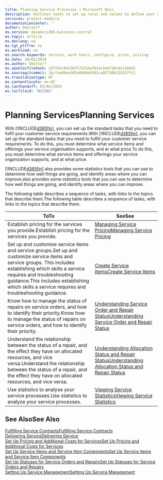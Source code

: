 ```yaml
---
title: Planning Service Processes | Microsoft Docs
description: Outlines tasks to set up rules and values to define your service policies and processes.
services: project-madeira
documentationcenter: ''
author: bholtorf
ms.service: dynamics365-business-central
ms.topic: article
ms.devlang: na
ms.tgt_pltfrm: na
ms.workload: na
ms.search.keywords: service, work hours, configure, price, pricing
ms.date: 10/01/2018
ms.author: bholtorf
ms.openlocfilehash: 2d7fd2c9d1387575254a7014c8a6f18c61c568d3
ms.sourcegitcommit: 1bcfaa99ea302e6b84b8361ca02730b135557fc1
ms.translationtype: HT
ms.contentlocale: en-NZ
ms.lasthandoff: 03/08/2019
ms.locfileid: "822202"
---
```

# <a name="planning-services"></a><span data-ttu-id="3bbdd-103">Planning Services</span><span class="sxs-lookup"><span data-stu-id="3bbdd-103">Planning Services</span></span>
<span data-ttu-id="3bbdd-104">With [!INCLUDE[d365fin](includes/d365fin_md.md)], you can set up the standard tasks that you need to fulfil your customer service requirements.</span><span class="sxs-lookup"><span data-stu-id="3bbdd-104">With [!INCLUDE[d365fin](includes/d365fin_md.md)], you can set up the standard tasks that you need to fulfill your customer service requirements.</span></span> <span data-ttu-id="3bbdd-105">To do this, you must determine what service items and offerings your service organisation supports, and at what price.</span><span class="sxs-lookup"><span data-stu-id="3bbdd-105">To do this, you must determine what service items and offerings your service organization supports, and at what price.</span></span>   

[!INCLUDE[d365fin](includes/d365fin_md.md)] <span data-ttu-id="3bbdd-106">also provides some statistics tools that you can use to determine how well things are going, and identify areas where you can improve.</span><span class="sxs-lookup"><span data-stu-id="3bbdd-106">also provides some statistics tools that you can use to determine how well things are going, and identify areas where you can improve.</span></span>
  
<span data-ttu-id="3bbdd-107">The following table describes a sequence of tasks, with links to the topics that describe them.</span><span class="sxs-lookup"><span data-stu-id="3bbdd-107">The following table describes a sequence of tasks, with links to the topics that describe them.</span></span>   
  
|<span data-ttu-id="3bbdd-108">**To**</span><span class="sxs-lookup"><span data-stu-id="3bbdd-108">**To**</span></span>|<span data-ttu-id="3bbdd-109">**See**</span><span class="sxs-lookup"><span data-stu-id="3bbdd-109">**See**</span></span>|  
|------------|-------------|  
|<span data-ttu-id="3bbdd-110">Establish pricing for the services you provide.</span><span class="sxs-lookup"><span data-stu-id="3bbdd-110">Establish pricing for the services you provide.</span></span>|[<span data-ttu-id="3bbdd-111">Managing Service Pricing</span><span class="sxs-lookup"><span data-stu-id="3bbdd-111">Managing Service Pricing</span></span>](service-service-price-management.md)|
|<span data-ttu-id="3bbdd-112">Set up and customise service items and service groups.</span><span class="sxs-lookup"><span data-stu-id="3bbdd-112">Set up and customize service items and service groups.</span></span> <span data-ttu-id="3bbdd-113">This includes establishing which skills a service requires and troubleshooting guidance.</span><span class="sxs-lookup"><span data-stu-id="3bbdd-113">This includes establishing which skills a service requires and troubleshooting guidance.</span></span>| [<span data-ttu-id="3bbdd-114">Create Service Items</span><span class="sxs-lookup"><span data-stu-id="3bbdd-114">Create Service Items</span></span>](service-how-to-create-service-items.md)|  
|<span data-ttu-id="3bbdd-115">Know how to manage the status of repairs on service orders, and how to identify their priority.</span><span class="sxs-lookup"><span data-stu-id="3bbdd-115">Know how to manage the status of repairs on service orders, and how to identify their priority.</span></span>|[<span data-ttu-id="3bbdd-116">Understanding Service Order and Repair Status</span><span class="sxs-lookup"><span data-stu-id="3bbdd-116">Understanding Service Order and Repair Status</span></span>](service-service-order-status-and-repair-status.md)|  
|<span data-ttu-id="3bbdd-117">Understand the relationship between the status of a repair, and the effect they have on allocated resources, and vice versa.</span><span class="sxs-lookup"><span data-stu-id="3bbdd-117">Understand the relationship between the status of a repair, and the effect they have on allocated resources, and vice versa.</span></span>|[<span data-ttu-id="3bbdd-118">Understanding Allocation Status and Repair Status</span><span class="sxs-lookup"><span data-stu-id="3bbdd-118">Understanding Allocation Status and Repair Status</span></span>](service-allocation-status-and-repair-status.md)|  
|<span data-ttu-id="3bbdd-119">Use statistics to analyse your service processes.</span><span class="sxs-lookup"><span data-stu-id="3bbdd-119">Use statistics to analyze your service processes.</span></span> | [<span data-ttu-id="3bbdd-120">Viewing Service Statistics</span><span class="sxs-lookup"><span data-stu-id="3bbdd-120">Viewing Service Statistics</span></span>](service-service-statistics.md) |

## <a name="see-also"></a><span data-ttu-id="3bbdd-121">See Also</span><span class="sxs-lookup"><span data-stu-id="3bbdd-121">See Also</span></span>
[<span data-ttu-id="3bbdd-122">Fulfilling Service Contracts</span><span class="sxs-lookup"><span data-stu-id="3bbdd-122">Fulfilling Service Contracts</span></span>](service-fulfill-service-contracts.md)  
[<span data-ttu-id="3bbdd-123">Delivering Service</span><span class="sxs-lookup"><span data-stu-id="3bbdd-123">Delivering Service</span></span>](service-deliver-service.md)  
[<span data-ttu-id="3bbdd-124">Set Up Pricing and Additional Costs for Services</span><span class="sxs-lookup"><span data-stu-id="3bbdd-124">Set Up Pricing and Additional Costs for Services</span></span>](service-how-setup-service-costs-pricing.md)  
[<span data-ttu-id="3bbdd-125">Set Up Service Items and Service Item Components</span><span class="sxs-lookup"><span data-stu-id="3bbdd-125">Set Up Service Items and Service Item Components</span></span>](service-how-setup-service-items.md)  
[<span data-ttu-id="3bbdd-126">Set Up Statuses for Service Orders and Repairs</span><span class="sxs-lookup"><span data-stu-id="3bbdd-126">Set Up Statuses for Service Orders and Repairs</span></span>](service-order-repair-status.md)  
[<span data-ttu-id="3bbdd-127">Setting Up Service Management</span><span class="sxs-lookup"><span data-stu-id="3bbdd-127">Setting Up Service Management</span></span>](service-setup-service.md)  
